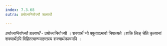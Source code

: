 ```yaml
---
index: 7.3.68
sutra: प्रयोज्यनियोज्यौ शक्यार्थे

---
```

_प्रयोज्यनियोज्यौ शक्यार्थे_ - प्रयोज्यनियोज्यौ । शक्यार्थे ण्ये क्वुत्वाऽभावो निपात्यते ।शकि लिङ् चे॑ति कृत्यानां शक्यार्थेऽपि विहितत्वाण्ण्यदन्तस्य शक्यार्थकत्वमपि । 